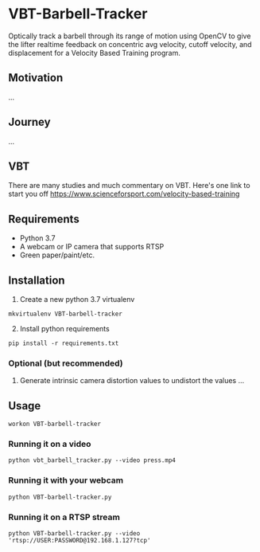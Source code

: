# VBT-Barbell-Tracker
Optically track a barbell through its range of motion using OpenCV to give the lifter realtime feedback on concentric avg velocity, cutoff velocity, and displacement for a Velocity Based Training program.

## Motivation

...

## Journey

...

## VBT
There are many studies and much commentary on VBT. Here's one link to start you off https://www.scienceforsport.com/velocity-based-training

## Requirements
- Python 3.7
- A webcam or IP camera that supports RTSP
- Green paper/paint/etc.

## Installation

1. Create a new python 3.7 virtualenv
```
mkvirtualenv VBT-barbell-tracker
```

2. Install python requirements
```
pip install -r requirements.txt
```

### Optional (but recommended)
1. Generate intrinsic camera distortion values to undistort the values
...

## Usage

```
workon VBT-barbell-tracker
```

### Running it on a video
```
python vbt_barbell_tracker.py --video press.mp4
```

### Running it with your webcam
```
python VBT-barbell-tracker.py
```

### Running it on a RTSP stream
```
python VBT-barbell-tracker.py --video 'rtsp://USER:PASSWORD@192.168.1.127?tcp'
```



